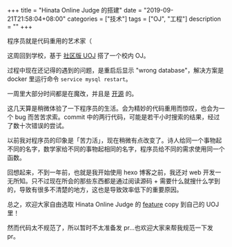 +++
title = "Hinata Online Judge 的搭建"
date = "2019-09-21T21:58:04+08:00"
categories = ["技术"]
tags = ["OJ", "工程"]
description = ""
+++


程序员就是代码重用的艺术家（

<!--more-->

这周回到学校，基于 [社区版 UOJ](https://github.com/UniversalOJ/UOJ-System) 搭了一个校内 OJ。

过程中现在还记得的遇到的问题，是重启后显示 "wrong database"，解决方案是 docker 里运行命令 `service mysql restart`。

一周里大部分时间都是在魔改，并且是 [开源](https://github.com/ouuan/Hinata-Online-Judge) 的。

这几天算是稍微体验了一下程序员的生活。会为精妙的代码重用而惊叹，也会为一个 bug 而苦苦求索。commit 中的两行代码，可能是若干小时搜索的结果，经过了数十次错误的尝试。

以前我对程序员的印象是「苦力活」，现在稍微有点改变了。诗人给同一个事物起不同的名字，数学家给不同的事物起相同的名字，程序员给不同的需求使用同一个函数。

回想起来，不到一年前，也就是我开始使用 hexo 博客之前，我还对 web 开发一无所知。只不过现在所会的那些东西都是通过阅读源码 + 需要什么就搜什么学到的，导致有很多不清楚的地方，这也是导致效率低下的重要原因。

总之，欢迎大家自由选取 Hinata Online Judge 的 [feature](https://github.com/ouuan/Hinata-Online-Judge/issues/1) copy 到自己的 UOJ 里！

然而代码太不规范了，所以暂时不太准备发 pr...也欢迎大家来帮我规范一下发 pr。
